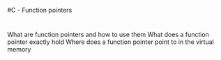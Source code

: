 #C - Function pointers
#
What are function pointers and how to use them
What does a function pointer exactly hold
Where does a function pointer point to in the virtual memory
#
